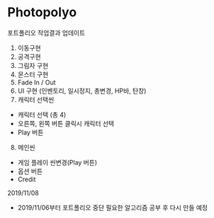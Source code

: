 # Photopolyo
포트폴리오 작업결과 업데이트
1) 이동구현
2) 공격구현
3) 그림자 구현
4) 몬스터 구현
5) Fade In / Out
6) UI 구현 (인벤토리, 일시정지, 총변경, HP바, 탄창)
7) 캐릭터 선택씬
 - 캐릭터 선택 (총 4)
 - 오른쪽, 왼쪽 버튼 클릭시 캐릭터 선택
 - Play 버튼
 
8) 메인씬
 - 게임 플레이 씬변경(Play 버튼)
 - 옵션 버튼
 - Credit



2019/11/08
- 2019/11/06부터 포트폴리오 중단 필요한 알고리즘 공부 후 다시 만들 예정
